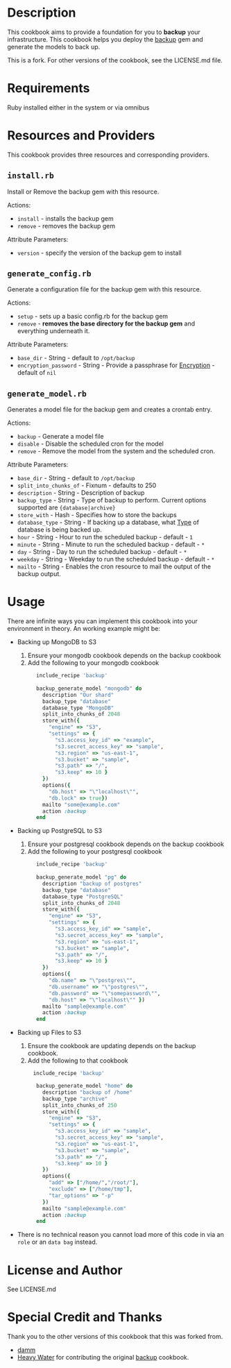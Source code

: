 Description
===========

This cookbook aims to provide a foundation for you to **backup** your infrastructure.  This cookbook helps you deploy the [backup](https://github.com/meskyanichi/backup) gem and generate the models to back up.

This is a fork. For other versions of the cookbook, see the LICENSE.md
file.

Requirements
============

Ruby installed either in the system or via omnibus

Resources and Providers
=======================

This cookbook provides three resources and corresponding providers.

`install.rb`
-------------

Install or Remove the backup gem with this resource.

Actions:

* `install` - installs the backup gem
* `remove` - removes the backup gem

Attribute Parameters:

* `version` - specify the version of the backup gem to install

`generate_config.rb`
-------------

Generate a configuration file for the backup gem with this resource.

Actions: 

* `setup` - sets up a basic config.rb for the backup gem
* `remove` - **removes the base directory for the backup gem** and everything underneath it.

Attribute Parameters:

* `base_dir` - String - default to `/opt/backup`
* `encryption_password` - String - Provide a passphrase for [Encryption](https://github.com/meskyanichi/backup/wiki/Encryptors) - default of `nil`

`generate_model.rb`
-------------

Generates a model file for the backup gem and creates a crontab entry.

Actions:

* `backup` - Generate a model file 
* `disable` - Disable the scheduled cron for the model
* `remove` - Remove the model from the system and the scheduled cron.


Attribute Parameters:

* `base_dir` - String - default to `/opt/backup`   
* `split_into_chunks_of` - Fixnum - defaults to 250  
* `description` - String - Description of backup   
* `backup_type` - String - Type of backup to perform.  Current options supported are `{database|archive}`  
* `store_with` - Hash - Specifies how to store the backups  
* `database_type` - String - If backing up a database, what [Type](https://github.com/meskyanichi/backup/wiki/Databases) of database is being backed up.    
* `hour` - String - Hour to run the scheduled backup - default - `1`  
* `minute` - String - Minute to run the scheduled backup - default - `*`  
* `day` - String - Day to run the scheduled backup - default - `*`  
* `weekday` - String - Weekday to run the scheduled backup - default - `*`  
* `mailto` - String - Enables the cron resource to mail the output of the backup output.  


Usage
=====

There are infinite ways you can implement this cookbook into your environment in theory.  An working example might be:

* Backing up MongoDB to S3
  1. Ensure your mongodb cookbook depends on the backup cookbook
  2. Add the following to your mongodb cookbook

  ```ruby
        include_recipe 'backup'
 
        backup_generate_model "mongodb" do  
          description "Our shard"  
          backup_type "database"  
          database_type "MongoDB"  
          split_into_chunks_of 2048  
          store_with({
            "engine" => "S3",
            "settings" => { 
              "s3.access_key_id" => "example", 
              "s3.secret_access_key" => "sample",
              "s3.region" => "us-east-1", 
              "s3.bucket" => "sample", 
              "s3.path" => "/",
              "s3.keep" => 10 } 
          })  
          options({
            "db.host" => "\"localhost\"", 
            "db.lock" => true})  
          mailto "some@example.com"  
          action :backup  
        end  
  ```

* Backing up PostgreSQL to S3
  1. Ensure your postgresql cookbook depends on the backup cookbook
  2. Add the following to your postgresql cookbook
  
  ```ruby
        include_recipe 'backup'
        
        backup_generate_model "pg" do  
          description "backup of postgres"  
          backup_type "database"  
          database_type "PostgreSQL"  
          split_into_chunks_of 2048  
          store_with({
            "engine" => "S3",
            "settings" => {
              "s3.access_key_id" => "sample", 
              "s3.secret_access_key" => "sample",
              "s3.region" => "us-east-1",
              "s3.bucket" => "sample", 
              "s3.path" => "/", 
              "s3.keep" => 10 } 
          })
          options({
            "db.name" => "\"postgres\"",
            "db.username" => "\"postgres\"",
            "db.password" => "\"somepassword\"",
            "db.host" => "\"localhost\"" })  
          mailto "sample@example.com"  
          action :backup  
        end
  ```

* Backing up Files to S3
  1. Ensure the cookbook are updating depends on the backup cookbook.
  2. Add the following to that cookbook
 
  ```ruby
       include_recipe 'backup'

        backup_generate_model "home" do  
          description "backup of /home"  
          backup_type "archive"  
          split_into_chunks_of 250  
          store_with({
            "engine" => "S3",
            "settings" => { 
              "s3.access_key_id" => "sample", 
              "s3.secret_access_key" => "sample", 
              "s3.region" => "us-east-1", 
              "s3.bucket" => "sample", 
              "s3.path" => "/", 
              "s3.keep" => 10 } 
          })  
          options({
            "add" => ["/home/","/root/"], 
            "exclude" => ["/home/tmp"], 
            "tar_options" => "-p"
          })  
          mailto "sample@example.com"  
          action :backup  
        end
  ```  

* There is no technical reason you cannot load more of this code in via an `role` or an `data bag` instead.

License and Author
==================

See LICENSE.md

Special Credit and Thanks
=========================

Thank you to the other versions of this cookbook that this was forked
from.

* [damm](https://github.com/damm/backup)
* [Heavy Water](hw-ops.com) for contributing the original [backup](https://github.com/hw-cookbooks/backup) cookbook.  
